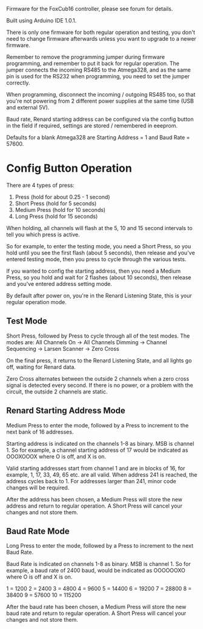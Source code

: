 Firmware for the FoxCub16 controller, please see forum for details.

Built using Arduino IDE 1.0.1.

There is only one firmware for both regular operation and testing, you don't need to change firmware
afterwards unless you want to upgrade to a newer firmware.

Remember to remove the programming jumper during firmware programming, and remember
to put it back for regular operation.  The jumper connects the incoming RS485 to the Atmega328,
and as the same pin is used for the RS232 when programming, you need to set the jumper correctly.

When programming, disconnect the incoming / outgoing RS485 too, so that you're not powering from
2 different power supplies at the same time (USB and external 5V).

Baud rate, Renard starting address can be configured via the config button in the field
if required, settings are stored / remembered in eeeprom.

Defaults for a blank Atmega328 are Starting Address = 1 and Baud Rate = 57600.


Config Button Operation
=======================

There are 4 types of press:

1. Press (hold for about 0.25 - 1 second)
2. Short Press (hold for 5 seconds)
3. Medium Press (hold for 10 seconds)
4. Long Press (hold for 15 seconds)

When holding, all channels will flash at the 5, 10 and 15 second intervals to tell you
which press is active.

So for example, to enter the testing mode, you need a Short Press, so
you hold until you see the first flash (about 5 seconds), then release and you've
entered testing mode, then you press to cycle through the various tests.

If you wanted to config the starting address, then you need a Medium Press, so
you hold and wait for 2 flashes (about 10 seconds), then release and you've entered
address setting mode.

By default after power on, you're in the Renard Listening State, this is your regular
operation mode.

Test Mode
---------

Short Press, followed by Press to cycle through all of the test modes.  The modes
are:
All Channels On -> All Channels Dimming -> Channel Sequencing -> Larsen Scanner -> Zero Cross

On the final press, it returns to the Renard Listening State, and all lights go off, waiting
for Renard data.

Zero Cross alternates between the outside 2 channels when a zero cross signal is detected every second.
If there is no power, or a problem with the circuit, the outside 2 channels are static.

Renard Starting Address Mode
----------------------------

Medium Press to enter the mode, followed by a Press to increment to the next bank of 16 
addresses.

Starting address is indicated on the channels 1-8 as binary.  MSB is channel 1.  So for example, a
channel starting address of 17 would be indicated as  OOOXOOOX  where O is off, and X is on.

Valid starting addresses start from channel 1 and are in blocks of 16, for example, 1, 17, 33, 49,
65 etc. are all valid.  When address 241 is reached, the address cycles back to 1.  For addresses
larger than 241, minor code changes will be required.

After the address has been chosen, a Medium Press will store the new address and return to regular operation.
A Short Press will cancel your changes and not store them.

Baud Rate Mode
--------------

Long Press to enter the mode, followed by a Press to increment to the next Baud Rate.

Baud Rate is indicated on channels 1-8 as binary.  MSB is channel 1.  So for example, a baud rate of 2400 baud,
would be indicated as OOOOOOXO where O is off and X is on.

1  = 1200
2  = 2400
3  = 4800
4  = 9600
5  = 14400
6  = 19200
7  = 28800
8  = 38400
9  = 57600
10 = 115200

After the baud rate has been chosen, a Medium Press will store the new baud rate and return to regular operation.
A Short Press will cancel your changes and not store them.
